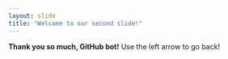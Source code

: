 ```yaml
---
layout: slide
title: "Welcome to our second slide!"
---
```

**Thank you so much, GitHub bot!**
Use the left arrow to go back!
